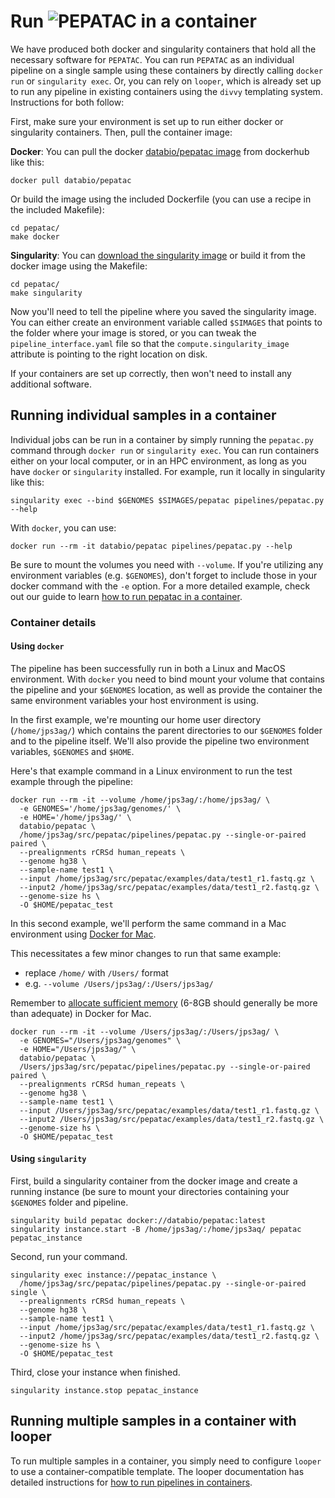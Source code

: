 # Run <img src="../../img/pepatac_logo_black.svg" alt="PEPATAC" class="img-fluid" style="max-height:35px; margin-top:-15px; margin-bottom:-10px"> in a container

We have produced both docker and singularity containers that hold all the necessary software for `PEPATAC`. You can run `PEPATAC` as an individual pipeline on a single sample using these containers by directly calling `docker run` or `singularity exec`. Or, you can rely on `looper`, which is already set up to run any pipeline in existing containers using the `divvy` templating system. Instructions for both follow: 

First, make sure your environment is set up to run either docker or singularity containers. Then, pull the container image:

**Docker**: You can pull the docker [databio/pepatac image](https://hub.docker.com/r/databio/pepatac/) from dockerhub like this:

```
docker pull databio/pepatac
```

Or build the image using the included Dockerfile (you can use a recipe in the included Makefile):
```
cd pepatac/
make docker
```

**Singularity**: You can [download the singularity image](http://big.databio.org/simages/pepatac) or build it from the docker image using the Makefile:
```
cd pepatac/
make singularity
```

Now you'll need to tell the pipeline where you saved the singularity image. You can either create an environment variable called `$SIMAGES` that points to the folder where your image is stored, or you can tweak the `pipeline_interface.yaml` file so that the `compute.singularity_image` attribute is pointing to the right location on disk.

If your containers are set up correctly, then won't need to install any additional software. 

## Running individual samples in a container

Individual jobs can be run in a container by simply running the `pepatac.py` command through `docker run` or `singularity exec`. You can run containers either on your local computer, or in an HPC environment, as long as you have `docker` or `singularity` installed. For example, run it locally in singularity like this:
```
singularity exec --bind $GENOMES $SIMAGES/pepatac pipelines/pepatac.py --help
```

With `docker`, you can use:
```
docker run --rm -it databio/pepatac pipelines/pepatac.py --help
```
Be sure to mount the volumes you need with `--volume`. If you're utilizing any environment variables (e.g. `$GENOMES`), don't forget to include those in your docker command with the `-e` option. For a more detailed example, check out our guide to learn [how to run pepatac in a container](howto/use-container.md).

### Container details 

#### Using `docker`
The pipeline has been successfully run in both a Linux and MacOS environment. With `docker` you need to bind mount your volume that contains the pipeline and your `$GENOMES` location, as well as provide the container the same environment variables your host environment is using.

In the first example, we're mounting our home user directory (`/home/jps3ag/`) which contains the parent directories to our `$GENOMES` folder and to the pipeline itself. We'll also provide the pipeline two environment variables, `$GENOMES` and `$HOME`.

Here's that example command in a Linux environment to run the test example through the pipeline:
```
docker run --rm -it --volume /home/jps3ag/:/home/jps3ag/ \
  -e GENOMES='/home/jps3ag/genomes/' \
  -e HOME='/home/jps3ag/' \
  databio/pepatac \
  /home/jps3ag/src/pepatac/pipelines/pepatac.py --single-or-paired paired \
  --prealignments rCRSd human_repeats \
  --genome hg38 \
  --sample-name test1 \
  --input /home/jps3ag/src/pepatac/examples/data/test1_r1.fastq.gz \
  --input2 /home/jps3ag/src/pepatac/examples/data/test1_r2.fastq.gz \
  --genome-size hs \
  -O $HOME/pepatac_test
```

In this second example, we'll perform the same command in a Mac environment using [Docker for Mac](https://docs.docker.com/v17.12/docker-for-mac/install/). 

This necessitates a few minor changes to run that same example:

- replace `/home/` with `/Users/` format
- e.g. `--volume /Users/jps3ag/:/Users/jps3ag/`

Remember to [allocate sufficient memory](https://docs.docker.com/docker-for-mac/#advanced) (6-8GB should generally be more than adequate) in Docker for Mac.

```
docker run --rm -it --volume /Users/jps3ag/:/Users/jps3ag/ \
  -e GENOMES="/Users/jps3ag/genomes" \
  -e HOME="/Users/jps3ag/" \
  databio/pepatac \
  /Users/jps3ag/src/pepatac/pipelines/pepatac.py --single-or-paired paired \
  --prealignments rCRSd human_repeats \
  --genome hg38 \
  --sample-name test1 \
  --input /Users/jps3ag/src/pepatac/examples/data/test1_r1.fastq.gz \
  --input2 /Users/jps3ag/src/pepatac/examples/data/test1_r2.fastq.gz \
  --genome-size hs \
  -O $HOME/pepatac_test
```

#### Using `singularity`

First, build a singularity container from the docker image and create a running instance (be sure to mount your directories containing your `$GENOMES` folder and pipeline.
```
singularity build pepatac docker://databio/pepatac:latest
singularity instance.start -B /home/jps3ag/:/home/jps3aq/ pepatac pepatac_instance
```

Second, run your command.
```
singularity exec instance://pepatac_instance \
  /home/jps3ag/src/pepatac/pipelines/pepatac.py --single-or-paired single \
  --prealignments rCRSd human_repeats \
  --genome hg38 \
  --sample-name test1 \
  --input /home/jps3ag/src/pepatac/examples/data/test1_r1.fastq.gz \
  --input2 /home/jps3ag/src/pepatac/examples/data/test1_r2.fastq.gz \
  --genome-size hs \
  -O $HOME/pepatac_test
```

Third, close your instance when finished.
```
singularity instance.stop pepatac_instance
```

## Running multiple samples in a container with looper

To run multiple samples in a container, you simply need to configure `looper` to use a container-compatible template. The looper documentation has detailed instructions for [how to run pipelines in containers](http://code.databio.org/looper/containers/).

